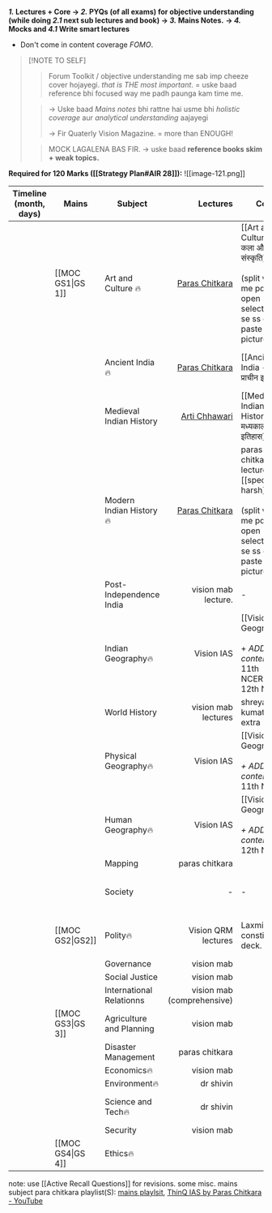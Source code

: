 ***1.* Lectures + Core → *2.* PYQs (of all exams) for objective understanding (while doing *2.1* next sub lectures and book) → *3.* Mains Notes.** **→ *4.* Mocks and *4.1* Write smart lectures**
- Don't come in content coverage *FOMO*.
> [!NOTE TO SELF]
> >Forum Toolkit / objective understanding me sab imp cheeze cover hojayegi. *that is THE most important*. = uske baad reference bhi focused way me padh paunga kam time me.
>
> >→ Uske baad *Mains notes* bhi rattne hai usme bhi *holistic coverage* aur *analytical understanding* aajayegi
> >
> >→ Fir Quaterly Vision Magazine. = more than ENOUGH! 
>
> >MOCK LAGALENA BAS FIR.
> > → uske baad **reference books skim + weak topics.**

**Required for 120 Marks ([[Strategy Plan#AIR 28]]):**
![[image-121.png]]

| **Timeline** (month, days) | **Mains**         | **Subject**              |                                                                                         **Lectures** | **Core**                                                                                                             | **Objective understanding**     | **Strategy**                                                                                                                 |                                 **Extra Reference**                                  |     |     |
| -------------------------- | ----------------- | ------------------------ | ---------------------------------------------------------------------------------------------------: | -------------------------------------------------------------------------------------------------------------------- | ------------------------------- | ---------------------------------------------------------------------------------------------------------------------------- | :----------------------------------------------------------------------------------: | --- | --- |
|                            | [[MOC GS1\|GS 1]] | Art and Culture 🔥       |    [Paras Chitkara](https://www.youtube.com/watch?v=de_dYjUZ5ZA&ab_channel=UPSCBlueprintbyUnacademy) | [[Art and Culture --- कला और संस्कृति]]<br><br>(split view me pdfs open - select tool se ss copy paste pictures)     | Forum Toolkit                   |                                                                                                                              | NCERTs(cd):<br><br>1.1 Knowledge traditions, <br><br>1.2. fine arts<br><br>2. Lucent |     |     |
|                            |                   | Ancient India🔥          |     [Paras Chitkara](https://www.youtube.com/watch?v=80DLKd9S0AY&ab_channel=ThinQIASbyParasChitkara) | [[Ancient India --- प्राचीन इतिहास]]                                                                                 | Forum toolkit                   |                                                                                                                              |                          (cd) New NCERT 12th part 1<br><br>                          |     |     |
|                            |                   | Medieval Indian History  | [Arti Chhawari](https://www.youtube.com/watch?v=hMjXqSzCTlg&ab_channel=UPSCCSEArticulatebyUnacademy) | [[Medieval Indian History --- मध्यकालीन इतिहास]]                                                                     | Forum toolkit                   |                                                                                                                              |                                        Lucent                                        |     |     |
|                            |                   | Modern Indian History🔥  |     [Paras Chitkara](https://www.youtube.com/watch?v=rJbEW3Zk5kQ&ab_channel=ThinQIASbyParasChitkara) | paras chitkara lecture + [[spectrum-harsh]]<br><br>(split view me pdfs open - select tool se ss copy paste pictures) | Forum toolkit / PMF Modern PYQs |                                                                                                                              |                 [[Modern Indian History - आधुनिक भारतीय इतिहास]]<br>                 |     |     |
|                            |                   | Post- Independence India |                                                                                  vision mab lecture. | -                                                                                                                    | -                               |                                                                                                                              |                                          -                                           |     |     |
|                            |                   | Indian Geography🔥       |                                                                                           Vision IAS | [[Vision IAS Geography]]  <br><br>+  *ADD content* <br>11th NCERT, 12th NCERT                                        | NCERT test + Forum Toolkit      |                                                                                                                              |                                          -                                           |     |     |
|                            |                   | World History            |                                                                                  vision mab lectures | shreyansh kumat + extra (ipad)                                                                                       | -                               |                                                                                                                              |                                                                                      |     |     |
|                            |                   | Physical Geography🔥     |                                                                                           Vision IAS | [[Vision IAS Geography]]<br><br>*+  ADD content*  11th NCERT                                                         | NCERT test + Forum Toolkit      |                                                                                                                              |                            GC Leong specially for Biomes.                            |     |     |
|                            |                   | Human Geography🔥        |                                                                                           Vision IAS | [[Vision IAS Geography]] <br><br>*+  ADD content* 12th NCERT                                                         | NCERT test + Forum Toolkit      |                                                                                                                              |                                          -                                           |     |     |
|                            |                   | Mapping                  |                                                                                       paras chitkara |                                                                                                                      | Covered w geo                   |                                                                                                                              |                                                                                      |     |     |
|                            |                   | Society                  |                                                                                                    - | -                                                                                                                    | -                               | directly make mains notes.                                                                                                   |                                                                                      |     |     |
|                            | [[MOC GS2\|GS2]]  | Polity🔥                 |                                                                                  Vision QRM lectures | Laxmikant + constitution deck.                                                                                       |                                 |                                                                                                                              |                          Indian Constitution at work NCERT                           |     |     |
|                            |                   | Governance               |                                                                                           vision mab |                                                                                                                      |                                 |                                                                                                                              |                                                                                      |     |     |
|                            |                   | Social Justice           |                                                                                           vision mab |                                                                                                                      |                                 |                                                                                                                              |                                                                                      |     |     |
|                            |                   | International Relationns |                                                                           vision mab (comprehensive) |                                                                                                                      |                                 |                                                                                                                              |                                                                                      |     |     |
|                            | [[MOC GS3\|GS 3]] | Agriculture and Planning |                                                                                           vision mab |                                                                                                                      |                                 |                                                                                                                              |                                                                                      |     |     |
|                            |                   | Disaster Management      |                                                                                       paras chitkara |                                                                                                                      |                                 |                                                                                                                              |                                                                                      |     |     |
|                            |                   | Economics🔥              |                                                                                           vision mab |                                                                                                                      |                                 |                                                                                                                              |                                                                                      |     |     |
|                            |                   | Environment🔥            |                                                                                            dr shivin |                                                                                                                      |                                 |                                                                                                                              |                                                                                      |     |     |
|                            |                   | Science and Tech🔥       |                                                                                            dr shivin |                                                                                                                      |                                 | mains= [paras chitkara](https://www.youtube.com/watch?v=NIKYoMKQkaI&list=PLn2lLO2X6VGtBXXGM1FzPoj6CvbIlnxRb&index=2&pp=iAQB) |                                                                                      |     |     |
|                            |                   | Security                 |                                                                                           vision mab |                                                                                                                      |                                 |                                                                                                                              |                                                                                      |     |     |
|                            | [[MOC GS4\|GS 4]] | Ethics🔥                 |                                                                                                      |                                                                                                                      |                                 |                                                                                                                              |                                                                                      |     |     |
note: use [[Active Recall Questions]] for revisions.
some misc. mains subject para chitkara playlist(S): [mains playlsit](https://www.youtube.com/playlist?list=PLn2lLO2X6VGtBXXGM1FzPoj6CvbIlnxRb), [ThinQ IAS by Paras Chitkara - YouTube](https://www.youtube.com/@ThinQIAS/videos)
